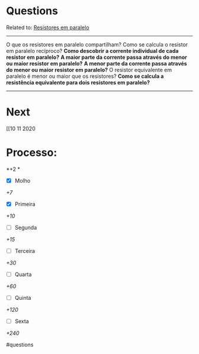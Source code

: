 # Questions
Related to: [Resistores em paralelo](Resistores%20em%20paralelo.md)

---

O que os resistores em paralelo compartilham?
Como se calcula o resistor em paralelo recíproco?
**Como descobrir a corrente individual de cada resistor em paralelo?**
**A maior parte da corrente passa através do menor ou maior resistor em paralelo?**
**A menor parte da corrente passa através do menor ou maior resistor em paralelo?**
O resistor equivalente em paralelo é menor ou maior que os resistores?
**Como se calcula a resistência equivalente para dois resistores em paralelo?**

---
# Next
[[10 11 2020
# Processo:
*+2 *
- [x] Molho  

*+7* 

- [x] Primeira 

*+10* 

- [ ] Segunda

*+15* 

- [ ] Terceira 

*+30* 

- [ ] Quarta 

*+60* 

- [ ] Quinta 

*+120* 

- [ ] Sexta 

*+240* 


#questions